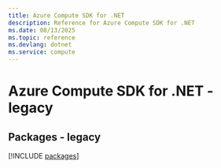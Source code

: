 ```yaml
---
title: Azure Compute SDK for .NET
description: Reference for Azure Compute SDK for .NET
ms.date: 08/13/2025
ms.topic: reference
ms.devlang: dotnet
ms.service: compute
---
```

# Azure Compute SDK for .NET - legacy
## Packages - legacy
[!INCLUDE [packages](compute-index.md)]